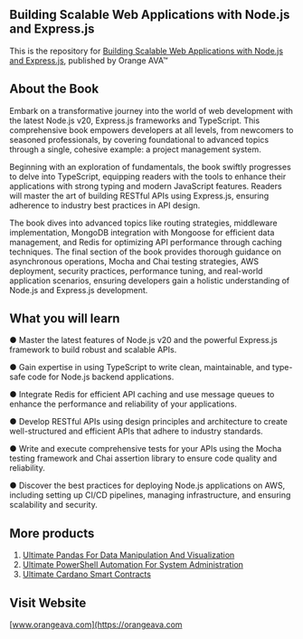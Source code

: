 ## Building Scalable Web Applications with Node.js and Express.js


This is the repository for [Building Scalable Web Applications with Node.js and Express.js](https://orangeava.com/products/ultimate-powershell-automation-for-system-administration), published by Orange AVA™


## About the Book
Embark on a transformative journey into the world of web development with the latest Node.js v20, Express.js frameworks and TypeScript. This comprehensive book empowers developers at all levels, from newcomers to seasoned professionals, by covering foundational to advanced topics through a single, cohesive example: a project management system.

Beginning with an exploration of fundamentals, the book swiftly progresses to delve into TypeScript, equipping readers with the tools to enhance their applications with strong typing and modern JavaScript features. Readers will master the art of building RESTful APIs using Express.js, ensuring adherence to industry best practices in API design.

The book dives into advanced topics like routing strategies, middleware implementation, MongoDB integration with Mongoose for efficient data management, and Redis for optimizing API performance through caching techniques. The final section of the book provides thorough guidance on asynchronous operations, Mocha and Chai testing strategies, AWS deployment, security practices, performance tuning, and real-world application scenarios, ensuring developers gain a holistic understanding of Node.js and Express.js development.


## What you will learn
●  Master the latest features of Node.js v20 and the powerful Express.js framework to build robust and scalable APIs.

●  Gain expertise in using TypeScript to write clean, maintainable, and type-safe code for
Node.js backend applications.

●  Integrate Redis for efficient API caching and use message queues to enhance the performance and reliability of your applications.

●  Develop RESTful APIs using design principles and architecture to create well-structured and efficient APIs that adhere to industry standards.

●  Write and execute comprehensive tests for your APIs using the Mocha testing framework and Chai assertion library to ensure code quality and reliability.

●  Discover the best practices for deploying Node.js applications on AWS, including setting up CI/CD pipelines, managing infrastructure, and ensuring scalability and security.


## More products

1. [Ultimate Pandas For Data Manipulation And Visualization](https://orangeava.com/products/ultimate-pandas-for-data-manipulation-and-visualization)
2. [Ultimate PowerShell Automation For System Administration](https://orangeava.com/products/ultimate-powershell-automation-for-system-administration)
3. [Ultimate Cardano Smart Contracts](https://orangeava.com/products/ultimate-cardano-smart-contracts)

## Visit Website 
[www.orangeava.com](https://orangeava.com
